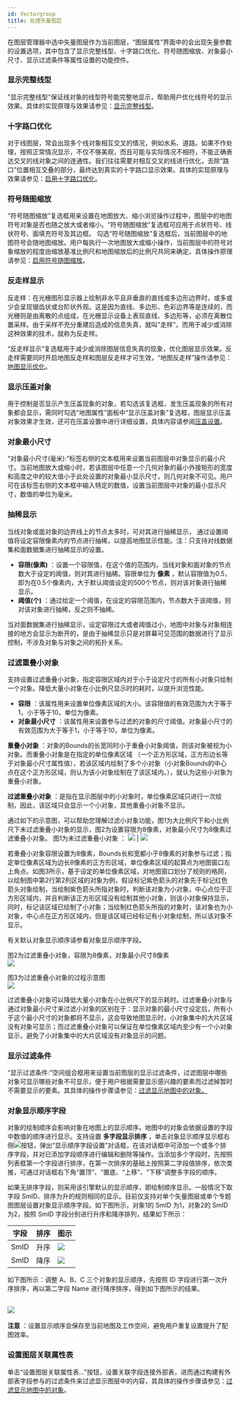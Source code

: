 ```yaml
---
id: Vectorgroup
title: 处理矢量图层
---
```

在图层管理器中选中矢量图层作为当前图层，“图层属性”界面中的会出现矢量参数的设置选项，其中包含了显示完整线型、十字路口优化、符号随图缩放、对象最小尺寸、显示过滤条件等属性设置的功能控件。

### 显示完整线型

"显示完整线型"保证线对象的线型符号能完整地显示，帮助用户优化线符号的显示效果。具体的实现原理与效果请参见：[显示完整线型](../AdvanceSetting/Linedisplay.htm)。

### 十字路口优化

对于线图层，常会出现多个线对象相互交叉的情况，例如水系、道路。如果不作处理，按照正常情况显示，不仅不够美观，而且可能与实际情况不相符，不能正确表达交叉的线对象之间的连通性。我们往往需要对相互交叉的线进行优化，去除“路口”位置相互交叠的部分，最终达到真实的十字路口显示效果。具体的实现原理与效果请参见：[启用十字路口优化](../AdvanceSetting/RoadCross.htm)。

### 符号随图缩放

“符号随图缩放”复选框用来设置在地图放大、缩小浏览操作过程中，图层中的地图符号对象是否也随之放大或者缩小。“符号随图缩放”复选框可应用于点状符号、线状符号、面填充符号及其边框。
勾选“符号随图缩放”复选框后，当前图层中的地图符号会随地图缩放。用户每执行一次地图放大或缩小操作，当前图层中的符号对象缩放的程度由缩放基准比例尺和地图缩放后的比例尺共同来确定。具体操作原理请参见：[启用符号随图缩放](../AdvanceSetting/SymbolZoom.htm)。

### 反走样显示

反走样：在光栅图形显示器上绘制非水平且非垂直的直线或多边形边界时，或多或少会呈现锯齿状或台阶状外观。这是因为直线、多边形、色彩边界等是连续的，而光栅则是由离散的点组成，在光栅显示设备上表现直线、多边形等，必须在离散位置采样。由于采样不充分重建后造成的信息失真，就叫"走样"。而用于减少或消除这种效果的技术，就称为反走样。

“反走样显示”复选框用于减少或消除图层信息失真的现象，优化图层显示效果。反走样需要同时开启地图反走样和图层反走样才可生效，“地图反走样”操作请参见：[地图显示优化](../../Optimization/MapOptimization/MapOptimization.htm#1)。

### 显示压盖对象

用于控制是否显示产生压盖现象的对象，若勾选该复选框，发生压盖现象的所有对象都会显示，需同时勾选“地图属性”面板中“显示压盖对象”复选框，图层显示压盖对象效果才生效，还可在压盖设置中进行详细设置，具体内容请参阅[压盖设置](../../Optimization/MapOptimization/OverlaySetting.htm)。

### 对象最小尺寸

“对象最小尺寸(毫米):”标签右侧的文本框用来设置当前图层中对象显示的最小尺寸。当前地图放大或缩小时，若该图层中任意一个几何对象的最小外接矩形的宽度和高度之中的较大值小于此处设置的对象最小显示尺寸，则几何对象不可见。用户可在该标签右侧的文本框中输入特定的数值，设置当前图层中对象的最小显示尺寸，数值的单位为毫米。

### 抽稀显示

当线对象或面对象的边界线上的节点太多时，可对其进行抽稀显示，
通过设置阈值将设定容限像素内的节点进行抽稀，以提高地图显示性能。注：只支持对线数据集和面数据集进行抽稀显示的设置。

  * **容限(像素)** ：设置一个容限值，在这个值的范围内，当线对象和面对象的节点数大于设定的阈值，则对其进行抽稀。容限单位为 **像素** ，默认容限值为0.5，即为在0.5个像素内，大于默认阈值设定的500个节点，则对该对象进行抽稀显示。
  * **阈值(个)** ：通过给定一个阈值，在设定的容限范围内，节点数大于该阈值，则对该对象进行抽稀，反之则不抽稀。

当对面数据集进行抽稀显示，设定容限过大或者阈值过小，地图中对象与对象相连接的地方会显示为断开的，是由于抽稀显示只是对屏幕可见范围的数据进行了显示控制，不涉及对象与对象之间的拓扑关系。

### 过滤重叠小对象

支持设置过滤重叠小对象，指定容限区域内对于小于设定尺寸的所有小对象只绘制一个对象。降低大量小对象在小比例尺显示时的耗时，以提升浏览性能。

  * **容限** ：该属性用来设置单位像素区域的大小。该容限值的有效范围为大于等于1，小于等于10，单位为像素。
  * **对象最小尺寸** ：该属性用来设置参与过滤的对象的尺寸阈值。对象最小尺寸的有效范围为大于等于1，小于等于10，单位为像素。 

**重叠小对象** ：对象的Bounds的长宽同时小于重叠小对象阈值，则该对象被视为小对象。而重叠小对象是在指定的单位像素区域
（一个正方形区域，正方形边长等于对象最小尺寸属性值），若该区域内绘制了多个小对象（小对象Bounds的中心点在这个正方形区域，则认为该小对象绘制在了该区域内。），就认为这些小对象为重叠小对象。

**过滤重叠小对象** ：是指在显示图层中的小对象时，单位像素区域只进行一次绘制，因此，该区域只会显示一个小对象，其他重叠小对象不显示。

通过如下的示意图，可以帮助您理解过滤小对象功能，图1为大比例尺下和小比例尺下未过滤重叠小对象的显示，图2为设置容限为8像素，对象最小尺寸为8像素过滤重叠小对象。
图1为未过滤重叠小对象 ：
![](img/OverlapGeoE1-2.png) | ![](img/OverlapGeoE1-1.png)   
 
若重叠小对象容限设置为8像素，Bounds长和宽都小于8像素的对象参与过滤；指定单位像素区域为边长8像素的正方形区域，单位像素区域的起算点为地图窗口左上角点。如图3所示，基于设定的单位像素区域，对地图窗口划分了规则的格网，以绘制图中第2行第2列区域的对象为例，假设标记紫色箭头的对象先于标记红色箭头对象绘制，当绘制紫色箭头所指对象时，判断该对象为小对象，中心点位于正方形区域内，并且判断该正方形区域没有绘制其他小对象，则该小对象保持显示，同时，标记该区域已绘制了小对象；当绘制红色箭头所指的对象时，该对象也为小对象，中心点在正方形区域内，但是该区域已经标记有小对象绘制，所以该对象不显示。

有关默认对象显示顺序请参看对象显示顺序字段。  

图2为过滤重叠小对象，容限为8像素，对象最小尺寸8像素  
![](img/OverlapGeoE2.png)  
  
图3为过滤重叠小对象的过程示意图  
![](img/OverlapGeoE3.png)  
   
过滤重叠小对象可以降低大量小对象在小比例尺下的显示耗时。过滤重叠小对象与通过对象最小尺寸来过滤小对象的区别在于：显示对象的最小尺寸设定后，所有小于这个最小尺寸的对象都将不显示，这会导致地图显示时，小对象集中的大片区域没有对象可显示；而过滤重叠小对象可以保证在单位像素区域内至少有一个小对象显示，避免了小对象集中的大片区域没有对象显示的问题。

### 显示过滤条件

“显示过滤条件:”空间组合框用来设置当前图层的显示过滤条件，过滤图层中哪些对象可显示哪些对象不可显示，便于用户根据需要显示感兴趣的要素而过滤掉暂时不需要显示的要素。其具体的操作步骤请参见：[过滤显示地图中的对象。](../AdvanceSetting/FilterObjects.htm)

### 对象显示顺序字段

对象的绘制顺序会影响对象在地图上的显示顺序。地图中的对象会依据设置的字段中数值的顺序进行显示。支持设置 **多字段显示排序** ，单击对象显示顺序显示框右侧![](img/OrderSetting1.png)按钮，弹出“显示顺序字段设置”对话框，在该对话框中可添加一个或多个排序字段，并对已添加字段顺序进行编辑和删除等操作。当添加多个字段时，先按照列表框第一个字段进行排序，在第一次排序的基础上按照第二字段值排序，依次类推，可通过对话框右下角“置顶”、“置底、“上移”、“下移”调整多字段的顺序。

如果无排序字段，则采用该引擎默认的显示顺序，即绘制顺序显示。一般情况下取字段
SmID、排序为升的规则相同的显示。目前仅支持对单个矢量图层或单个专题图图层设置对象显示顺序字段。如下图所示，对象1的 SmID 为1，对象2的 SmID为2，按照 SmID 字段分别进行升序和降序排列，结果如下所示：

|字段|排序|图示  
---|---|---  
SmID|升序|![](../LayerManagement/img/AscOrder.png)  
SmID|降序|![](../LayerManagement/img/DesOrder.png)  
  
如下图所示：调整 A、B、C 三个对象的显示顺序，先按照 ID 字段进行第一次升序排序，再以第二字段 Name 进行降序排序，得到如下图所示的结果。

![](img/OrderSettingResult.png)  
---  
  
**注意** ：设置显示顺序会保存至当前地图及工作空间，避免用户重复设置提升了配图效率。

### 设置图层关联属性表

单击“设置图层关联属性表...”按钮，设置关联字段连接外部表，进而通过构建有外部表字段参与的过滤条件来过滤显示图层中的内容，其具体的操作步骤请参见：[过滤显示地图中的对象](../AdvanceSetting/FilterObjects.htm)。


